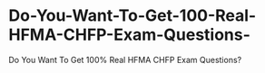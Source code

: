 # Do-You-Want-To-Get-100-Real-HFMA-CHFP-Exam-Questions-
Do You Want To Get 100% Real HFMA CHFP Exam Questions?
